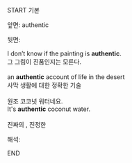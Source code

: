 START
기본

앞면:
authentic


뒷면:
<div>I don’t know if the painting is <strong>authentic</strong>. </div><div><div>그 그림이 진품인지는 모른다.</div></div><div><br></div><div><div>an <strong>authentic</strong> account of life in the desert </div><div><div>사막 생활에 대한 정확한 기술</div></div></div><div><br></div><div><div><div>원조 코코넛 워터네요.</div></div><div><div>It's <strong>authentic</strong> coconut water.</div></div></div><div><br></div><div>진짜의 , 진정한</div>


해석:

END
